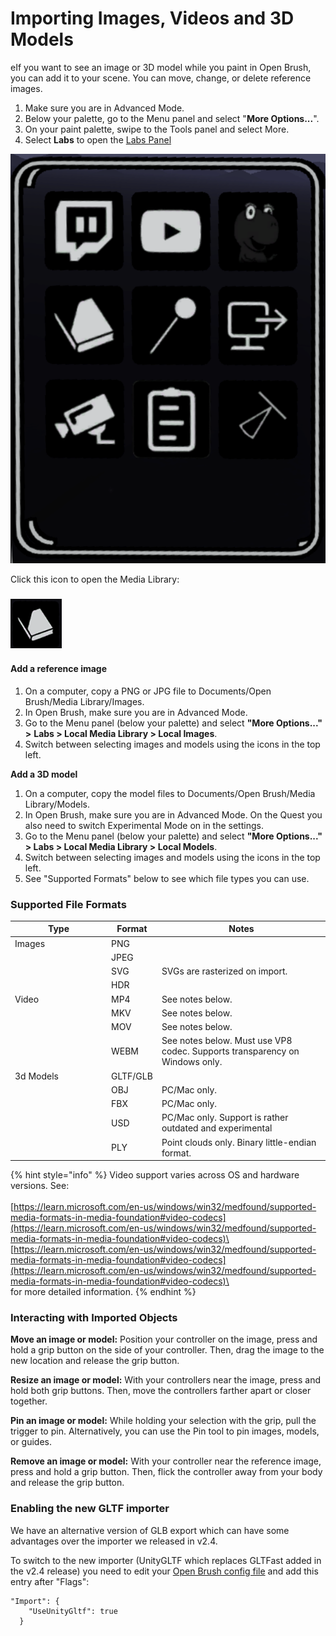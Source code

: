 # Importing Images, Videos and 3D Models

eIf you want to see an image or 3D model while you paint in Open Brush, you can add it to your scene. You can move, change, or delete reference images.

1. Make sure you are in Advanced Mode.
2. Below your palette, go to the Menu panel and select "**More Options...**".
3. On your paint palette, swipe to the Tools panel and select More.
4. Select **Labs** to open the [Labs Panel](using-the-open-brush-tools-quick-tools-and-menu-panels/labs-panel.md)

![](<../.gitbook/assets/image (9) (2).png>)

Click this icon to open the Media Library:

### <img src="../.gitbook/assets/image (8) (1) (1).png" alt="" data-size="original">

#### &#x20;**Add a reference image**

1. On a computer, copy a PNG or JPG file to Documents/Open Brush/Media Library/Images.
2. In Open Brush, make sure you are in Advanced Mode.
3. Go to the Menu panel (below your palette) and select **"More Options..."** **>** **Labs > Local Media Library > Local Images**.
4. Switch between selecting images and models using the icons in the top left.

**Add a 3D model**

1. On a computer, copy the model files to Documents/Open Brush/Media Library/Models.
2. In Open Brush, make sure you are in Advanced Mode. On the Quest you also need to switch Experimental Mode on in the settings.
3. Go to the Menu panel (below your palette) and select **"More Options..."** **> Labs > Local Media Library > Local Models**.
4. Switch between selecting images and models using the icons in the top left.
5. See "Supported Formats" below to see which file types you can use.

### Supported File Formats

<table><thead><tr><th width="140">Type</th><th>Format</th><th>Notes</th></tr></thead><tbody><tr><td>Images</td><td>PNG</td><td></td></tr><tr><td></td><td>JPEG</td><td></td></tr><tr><td></td><td>SVG</td><td>SVGs are rasterized on import.</td></tr><tr><td></td><td>HDR</td><td></td></tr><tr><td>Video</td><td>MP4</td><td>See notes below.</td></tr><tr><td></td><td>MKV</td><td>See notes below.</td></tr><tr><td></td><td>MOV</td><td>See notes below.</td></tr><tr><td></td><td>WEBM</td><td>See notes below. Must use VP8 codec. Supports transparency on Windows only.</td></tr><tr><td>3d Models</td><td>GLTF/GLB</td><td></td></tr><tr><td></td><td>OBJ</td><td>PC/Mac only.</td></tr><tr><td></td><td>FBX</td><td>PC/Mac only.</td></tr><tr><td></td><td>USD</td><td>PC/Mac only. Support is rather outdated and experimental</td></tr><tr><td></td><td>PLY</td><td>Point clouds only. Binary little-endian format.</td></tr></tbody></table>

{% hint style="info" %}
Video support varies across OS and hardware versions. See:\
\
[https://learn.microsoft.com/en-us/windows/win32/medfound/supported-media-formats-in-media-foundation#video-codecs](https://learn.microsoft.com/en-us/windows/win32/medfound/supported-media-formats-in-media-foundation#video-codecs)\
\
[https://learn.microsoft.com/en-us/windows/win32/medfound/supported-media-formats-in-media-foundation#video-codecs](https://learn.microsoft.com/en-us/windows/win32/medfound/supported-media-formats-in-media-foundation#video-codecs)\
\
for more detailed information.
{% endhint %}

### **Interacting with Imported Objects**

**Move an image or model:** Position your controller on the image, press and hold a grip button on the side of your controller. Then, drag the image to the new location and release the grip button.

**Resize an image or model:** With your controllers near the image, press and hold both grip buttons. Then, move the controllers farther apart or closer together.

**Pin an image or model:** While holding your selection with the grip, pull the trigger to pin. Alternatively, you can use the Pin tool to pin images, models, or guides.

**Remove an image or model:** With your controller near the reference image, press and hold a grip button. Then, flick the controller away from your body and release the grip button.

### Enabling the new GLTF importer

We have an alternative version of GLB export which can have some advantages over the importer we released in v2.4.

To switch to the new importer (UnityGLTF which replaces GLTFast added in the v2.4 release) you need to edit your [Open Brush config file](the-open-brush-config-file.md) and add this entry after "Flags":

```
"Import": {
    "UseUnityGltf": true
  }
```
